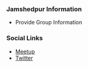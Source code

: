 ### Jamshedpur Information
* Provide Group Information

### Social Links
* [Meetup](https://www.meetup.com/owasp-jamshedpur-chapter/)
* [Twitter](https://twitter.com/owaspjamshedpur)


